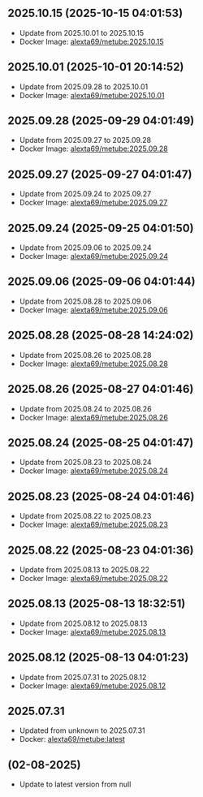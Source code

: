 ## 2025.10.15 (2025-10-15 04:01:53)
- Update from 2025.10.01 to 2025.10.15
- Docker Image: [alexta69/metube:2025.10.15](https://hub.docker.com/r/alexta69/metube/tags)

## 2025.10.01 (2025-10-01 20:14:52)
- Update from 2025.09.28 to 2025.10.01
- Docker Image: [alexta69/metube:2025.10.01](https://hub.docker.com/r/alexta69/metube/tags)

## 2025.09.28 (2025-09-29 04:01:49)
- Update from 2025.09.27 to 2025.09.28
- Docker Image: [alexta69/metube:2025.09.28](https://hub.docker.com/r/alexta69/metube/tags)

## 2025.09.27 (2025-09-27 04:01:47)
- Update from 2025.09.24 to 2025.09.27
- Docker Image: [alexta69/metube:2025.09.27](https://hub.docker.com/r/alexta69/metube/tags)

## 2025.09.24 (2025-09-25 04:01:50)
- Update from 2025.09.06 to 2025.09.24
- Docker Image: [alexta69/metube:2025.09.24](https://hub.docker.com/r/alexta69/metube/tags)

## 2025.09.06 (2025-09-06 04:01:44)
- Update from 2025.08.28 to 2025.09.06
- Docker Image: [alexta69/metube:2025.09.06](https://hub.docker.com/r/alexta69/metube/tags)

## 2025.08.28 (2025-08-28 14:24:02)
- Update from 2025.08.26 to 2025.08.28
- Docker Image: [alexta69/metube:2025.08.28](https://hub.docker.com/r/alexta69/metube/tags)

## 2025.08.26 (2025-08-27 04:01:46)
- Update from 2025.08.24 to 2025.08.26
- Docker Image: [alexta69/metube:2025.08.26](https://hub.docker.com/r/alexta69/metube/tags)

## 2025.08.24 (2025-08-25 04:01:47)
- Update from 2025.08.23 to 2025.08.24
- Docker Image: [alexta69/metube:2025.08.24](https://hub.docker.com/r/alexta69/metube/tags)

## 2025.08.23 (2025-08-24 04:01:46)
- Update from 2025.08.22 to 2025.08.23
- Docker Image: [alexta69/metube:2025.08.23](https://hub.docker.com/r/alexta69/metube/tags)

## 2025.08.22 (2025-08-23 04:01:36)
- Update from 2025.08.13 to 2025.08.22
- Docker Image: [alexta69/metube:2025.08.22](https://hub.docker.com/r/alexta69/metube/tags)

## 2025.08.13 (2025-08-13 18:32:51)
- Update from 2025.08.12 to 2025.08.13
- Docker Image: [alexta69/metube:2025.08.13](https://hub.docker.com/r/alexta69/metube/tags)

## 2025.08.12 (2025-08-13 04:01:23)
- Update from 2025.07.31 to 2025.08.12
- Docker Image: [alexta69/metube:2025.08.12](https://hub.docker.com/r/alexta69/metube/tags)

## 2025.07.31
- Updated from unknown to 2025.07.31
- Docker: [alexta69/metube:latest](alexta69/pkgs/container/metube:latest/tags)


##  (02-08-2025)
- Update to latest version from null

